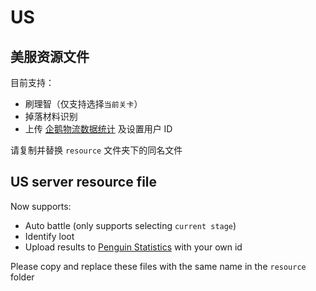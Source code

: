 # US

## 美服资源文件

目前支持：  

- 刷理智（仅支持选择`当前关卡`）
- 掉落材料识别
- 上传 [企鹅物流数据统计](https://penguin-stats.cn/) 及设置用户 ID

请复制并替换 `resource` 文件夹下的同名文件

## US server resource file

Now supports:  

- Auto battle (only supports selecting `current stage`)
- Identify loot
- Upload results to [Penguin Statistics](https://penguin-stats.io/) with your own id

Please copy and replace these files with the same name in the `resource` folder
